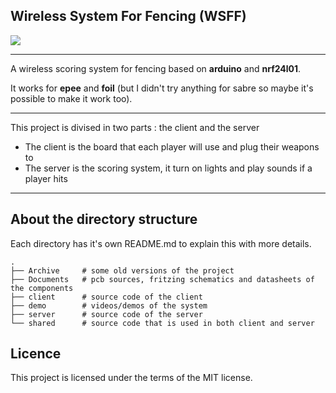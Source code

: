 ## Wireless System For Fencing (WSFF)

![](https://github.com/Yohannfra/WSFF/workflows/Build/badge.svg)


---

A wireless scoring system for fencing based on **arduino** and **nrf24l01**.

It works for **epee** and **foil** (but I didn't try anything for sabre so maybe it's possible to make it work too).

---

This project is divised in two parts : the client and the server
- The client is the board that each player will use and plug their weapons to
- The server is the scoring system, it turn on lights and play sounds if a player hits

---

## About the directory structure
Each directory has it's own README.md to explain this with more details.
```
.
├── Archive     # some old versions of the project
├── Documents   # pcb sources, fritzing schematics and datasheets of the components
├── client      # source code of the client
├── demo        # videos/demos of the system
├── server      # source code of the server
└── shared      # source code that is used in both client and server
```

## Licence

This project is licensed under the terms of the MIT license.
